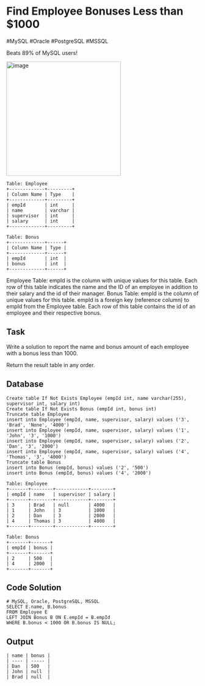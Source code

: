 # Find Employee Bonuses Less than $1000
\#MySQL \#Oracle \#PostgreSQL \#MSSQL

Beats 89% of MySQL users!

<img width="300" alt="image" src="https://github.com/mannythecreator/50-Days-of-SQL/assets/60325078/ba0cf02b-8f27-4f2d-9df1-0083ff257fba">

```
Table: Employee
+-------------+---------+
| Column Name | Type    |
+-------------+---------+
| empId       | int     |
| name        | varchar |
| supervisor  | int     |
| salary      | int     |
+-------------+---------+

Table: Bonus
+-------------+------+
| Column Name | Type |
+-------------+------+
| empId       | int  |
| bonus       | int  |
+-------------+------+
```
Employee Table: empId is the column with unique values for this table.
Each row of this table indicates the name and the ID of an employee in addition to their salary and the id of their manager.
Bonus Table: empId is the column of unique values for this table.
empId is a foreign key (reference column) to empId from the Employee table.
Each row of this table contains the id of an employee and their respective bonus.

## Task
Write a solution to report the name and bonus amount of each employee with a bonus less than 1000.

Return the result table in any order.

## Database
```
Create table If Not Exists Employee (empId int, name varchar(255), supervisor int, salary int)
Create table If Not Exists Bonus (empId int, bonus int)
Truncate table Employee
insert into Employee (empId, name, supervisor, salary) values ('3', 'Brad', 'None', '4000')
insert into Employee (empId, name, supervisor, salary) values ('1', 'John', '3', '1000')
insert into Employee (empId, name, supervisor, salary) values ('2', 'Dan', '3', '2000')
insert into Employee (empId, name, supervisor, salary) values ('4', 'Thomas', '3', '4000')
Truncate table Bonus
insert into Bonus (empId, bonus) values ('2', '500')
insert into Bonus (empId, bonus) values ('4', '2000')
```
```
Table: Employee
+-------+--------+------------+--------+
| empId | name   | supervisor | salary |
+-------+--------+------------+--------+
| 3     | Brad   | null       | 4000   |
| 1     | John   | 3          | 1000   |
| 2     | Dan    | 3          | 2000   |
| 4     | Thomas | 3          | 4000   |
+-------+--------+------------+--------+

Table: Bonus
+-------+-------+
| empId | bonus |
+-------+-------+
| 2     | 500   |
| 4     | 2000  |
+-------+-------+
```
## Code Solution
```
# MySQL, Oracle, PostgreSQL, MSSQL
SELECT E.name, B.bonus
FROM Employee E
LEFT JOIN Bonus B ON E.empId = B.empId
WHERE B.bonus < 1000 OR B.bonus IS NULL;
```
## Output
```
| name | bonus |
| ---- | ----- |
| Dan  | 500   |
| John | null  |
| Brad | null  |
```
